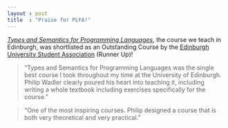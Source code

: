 ```yaml
---
layout : post
title  : "Praise for PLFA!"
---
```


[*Types and Semantics for Programming Languages*][TSPL-2019], the course we teach in Edinburgh, was shortlisted as an Outstanding Course by the [Edinburgh University Student Association][EUSA-2020] (Runner Up)!

> “Types and Semantics for Programming Languages was the single best course I took throughout my time at the University of Edinburgh. Philip Wadler clearly poured his heart into teaching it, including writing a whole textbook including exercises specifically for the course.”

> “One of the most inspiring courses. Philip designed a course that is both very theoretical and very practical.”

[TSPL-2019]: https://plfa.github.io/20.07/TSPL/2019/
[EUSA-2020]: https://www.eusa.ed.ac.uk/representation/campaigns/teachingawards2020/

<!--more-->
